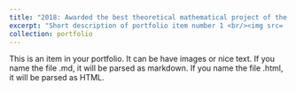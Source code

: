 ```yaml
---
title: "2018: Awarded the best theoretical mathematical project of the year 2018 of the national high school mathematical project competition, titled The Generalization of the Power Series with Polynomial Coefficients. Issued by the Thai Ministry of Education."
excerpt: "Short description of portfolio item number 1 <br/><img src= '../images/GoldMedal1.jpg' width = 300> <img src= '../images/GoldMedal2.jpg' width = 300>"
collection: portfolio
---
```


This is an item in your portfolio. It can be have images or nice text. If you name the file .md, it will be parsed as markdown. If you name the file .html, it will be parsed as HTML. 